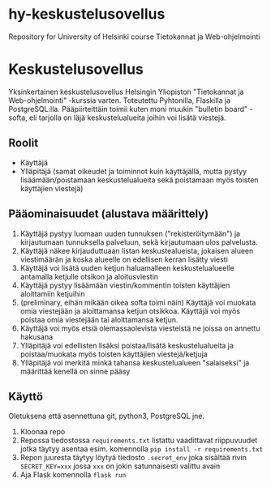 # hy-keskustelusovellus
Repository for University of Helsinki course Tietokannat ja Web-ohjelmointi

# Keskustelusovellus
Yksinkertainen keskustelusovellus Helsingin Yliopiston "Tietokannat ja Web-ohjelmointi" -kurssia varten. Toteutettu Pyhtonilla, Flaskilla ja PostgreSQL:lla.
Pääpiirteittäin toimii kuten moni muukin "bulletin board" -softa, eli tarjolla on läjä keskustelualueita joihin voi lisätä viestejä.

## Roolit
- Käyttäjä
- Ylläpitäjä (samat oikeudet ja toiminnot kuin käyttäjällä, mutta pystyy lisäämään/poistamaan keskustelualueita sekä poistamaan myös toisten käyttäjien viestejä)

## Pääominaisuudet (alustava määrittely)
1. Käyttäjä pystyy luomaan uuden tunnuksen ("rekisteröitymään") ja kirjautumaan tunnuksella palveluun, sekä kirjautumaan ulos palvelusta.
2. Käyttäjä näkee kirjauduttuaan listan keskustealueista, jokaisen alueen viestimäärän ja koska alueelle on edellisen kerran lisätty viesti
3. Käyttäjä voi lisätä uuden ketjun haluamalleen keskustelualueelle antamalla ketjulle otsikon ja aloitusviestin
4. Käyttäjä pystyy lisäämään viestin/kommentin toisten käyttäjien aloittamiin ketjuihin
5. (preliminary, eihän mikään oikea softa toimi näin) Käyttäjä voi muokata omia viestejään ja aloittamansa ketjun otsikkoa. Käyttäjä voi myös poistaa omia viestejään tai aloittamansa ketjun.
6. Käyttäjä voi myös etsiä olemassaolevista viesteistä ne joissa on annettu hakusana
7. Ylläpitäjä voi edellisten lisäksi poistaa/lisätä keskustelualueita ja poistaa/muokata myös toisten käyttäjien viestejä/ketjuja
8. Ylläpitäjä voi merkitä minkä tahansa keskustelualueen "salaiseksi" ja määrittää kenellä on sinne pääsy

## Käyttö
Oletuksena että asennettuna git, python3, PostgreSQL jne.

1. Kloonaa repo
2. Repossa tiedostossa `requirements.txt` listattu vaadittavat riippuvuudet jotka täytyy asentaa esim. komennolla `pip install -r requirements.txt`
3. Repon juuresta täytyy löytyä tiedosto `.secret_env` joka sisältää rivin `SECRET_KEY=xxx` jossa `xxx` on jokin satunnaisesti valittu avain
4. Aja Flask komennolla `flask run`
